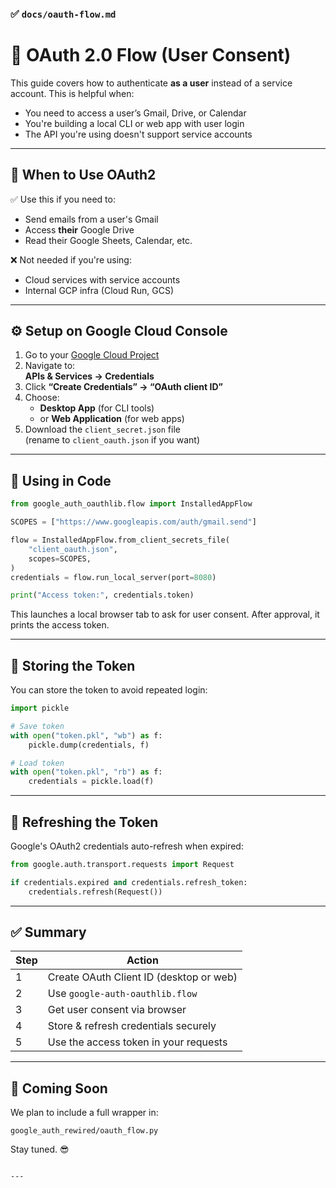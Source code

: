 ### ✅ `docs/oauth-flow.md`


# 🔐 OAuth 2.0 Flow (User Consent)

This guide covers how to authenticate **as a user** instead of a service account. This is helpful when:

- You need to access a user’s Gmail, Drive, or Calendar
- You're building a local CLI or web app with user login
- The API you're using doesn't support service accounts

---

## 🚀 When to Use OAuth2

✅ Use this if you need to:
- Send emails from a user's Gmail
- Access **their** Google Drive
- Read their Google Sheets, Calendar, etc.

❌ Not needed if you're using:
- Cloud services with service accounts
- Internal GCP infra (Cloud Run, GCS)

---

## ⚙️ Setup on Google Cloud Console

1. Go to your [Google Cloud Project](https://console.cloud.google.com/)
2. Navigate to:  
   **APIs & Services → Credentials**
3. Click **“Create Credentials” → “OAuth client ID”**
4. Choose:
   - **Desktop App** (for CLI tools)  
   - or **Web Application** (for web apps)
5. Download the `client_secret.json` file  
   (rename to `client_oauth.json` if you want)

---

## 🧪 Using in Code

```python
from google_auth_oauthlib.flow import InstalledAppFlow

SCOPES = ["https://www.googleapis.com/auth/gmail.send"]

flow = InstalledAppFlow.from_client_secrets_file(
    "client_oauth.json",
    scopes=SCOPES,
)
credentials = flow.run_local_server(port=8080)

print("Access token:", credentials.token)
```

This launches a local browser tab to ask for user consent. After approval, it prints the access token.

---

## 🧠 Storing the Token

You can store the token to avoid repeated login:

```python
import pickle

# Save token
with open("token.pkl", "wb") as f:
    pickle.dump(credentials, f)

# Load token
with open("token.pkl", "rb") as f:
    credentials = pickle.load(f)
```

---

## 🔄 Refreshing the Token

Google's OAuth2 credentials auto-refresh when expired:

```python
from google.auth.transport.requests import Request

if credentials.expired and credentials.refresh_token:
    credentials.refresh(Request())
```

---

## ✅ Summary

| Step | Action |
|------|--------|
| 1 | Create OAuth Client ID (desktop or web) |
| 2 | Use `google-auth-oauthlib.flow` |
| 3 | Get user consent via browser |
| 4 | Store & refresh credentials securely |
| 5 | Use the access token in your requests |

---

## 💬 Coming Soon

We plan to include a full wrapper in:
```
google_auth_rewired/oauth_flow.py
```

Stay tuned. 😎
```

---